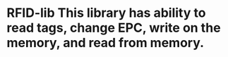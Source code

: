 # RFID-lib This library has ability to read tags, change EPC, write on the memory, and read from memory.
